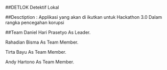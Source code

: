 ##DETLOK 
Detektif Lokal

##Desctiption  : Applikasi yang akan di ikutkan untuk Hackathon 3.0 Dalam rangka pencegahan korupsi

##Team 
Daniel Hari Prasetyo As Leader.

Rahadian Bisma 	As Team Member.

Tirta Bayu As Team Member.

Andy Hartono As Team Member.
